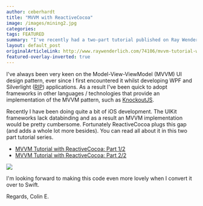 ```yaml
---
author: ceberhardt
title: "MVVM with ReactiveCocoa"
image: /images/mining2.jpg
categories: 
tags: FEATURED
summary: "I've recently had a two-part tutorial published on Ray Wenderlich's website that details how ReactiveCocoa can be used to implement the MVVM pattern within iOS applications. "
layout: default_post
originalArticleLink: http://www.raywenderlich.com/74106/mvvm-tutorial-with-reactivecocoa-part-1
featured-overlay-inverted: true
---
```


I've always been very keen on the Model-View-ViewModel (MVVM) UI design pattern, ever since I first encountered it whilst developing WPF and Silverlight ([RIP](http://www.scottlogic.com/blog/2011/11/14/the-untimely-demise-of-the-plugin-and-how-lob-developments-will-suffer.html)) applications. As a result I've been quick to adopt frameworks in other languages / technologies that provide an implementation of the MVVM pattern, such as [KnockoutJS](http://www.codeproject.com/Articles/365120/KnockoutJS-vs-Silverlight).

Recently I have been doing quite a bit of iOS development. The UIKit frameworks lack databinding and as a result an MVVM implementation would be pretty cumbersome. Fortunately ReactiveCocoa plugs this gap (and adds a whole lot more besides). You can read all about it in this two part tutorial series.

- [MVVM Tutorial with ReactiveCocoa: Part 1/2](http://www.raywenderlich.com/74106/mvvm-tutorial-with-reactivecocoa-part-1)
- [MVVM Tutorial with ReactiveCocoa: Part 2/2](http://www.raywenderlich.com/74131/mvvm-tutorial-with-reactivecocoa-part-2)

<img src="{{ site.baseurl }}/ceberhardt/assets/MVVMReactiveCocoa.png"></img>

I'm looking forward to making this code even more lovely when I convert it over to Swift.

Regards, Colin E.




